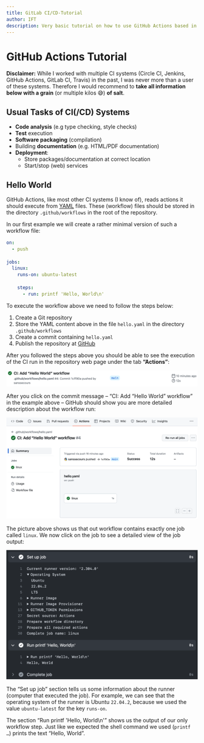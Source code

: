 ```yaml
---
title: GitLab CI/CD-Tutorial
author: IFT
description: Very basic tutorial on how to use GitHub Actions based in part on [GitLab CI Tutorial](https://git.ift.tuwien.ac.at/lab/ift/sis/gitlab-ci-tutorial)
---
```


# GitHub Actions Tutorial

**Disclaimer:** While I worked with multiple CI systems (Circle CI, Jenkins, GitHub Actions, GitLab CI, Travis) in the past, I was never more than a user of these systems. Therefore I would recommend to **take all information below with a grain** (or multiple kilos 😅) **of salt**.

## Usual Tasks of CI(/CD) Systems

- **Code analysis** (e.g type checking, style checks)
- **Test** execution
- **Software packaging** (compilation)
- Building **documentation** (e.g. HTML/PDF documentation)
- **Deployment**:
  - Store packages/documentation at correct location
  - Start/stop (web) services

## Hello World

GitHub Actions, like most other CI systems (I know of), reads actions it should execute from [YAML](https://yaml.org) files. These (workflow) files should be stored in the directory `.github/workflows` in the root of the repository.

In our first example we will create a rather minimal version of such a workflow file:

```yaml
on:
  - push

jobs:
  linux:
    runs-on: ubuntu-latest

    steps:
      - run: printf 'Hello, World\n'
```

To execute the workflow above we need to follow the steps below:

1. Create a Git repository
2. Store the YAML content above in the file `hello.yaml` in the directory `.github/workflows`
3. Create a commit containing `hello.yaml`
4. Publish the repository at [GitHub](https://github.com)

After you followed the steps above you should be able to see the execution of the CI run in the repository web page under the tab **“Actions”**:

<img src="Pictures/Hello World Run.webp" alt="Hello World Run" width="600"/>

After you click on the commit message – “CI: Add “Hello World” workflow” in the example above – GitHub should show you are more detailed description about the workflow run:

<img src="Pictures/Hello World Details.webp" alt="Hello World Details" width="600"/>

The picture above shows us that out workflow contains exactly one job called `linux`. We now click on the job to see a detailed view of the job output:

<img src="Pictures/Hello World Output.webp" alt="Hello World Output" width="600"/>

The “Set up job” section tells us some information about the runner (computer that executed the job). For example, we can see that the operating system of the runner is Ubuntu `22.04.2`, because we used the value `ubuntu-latest` for the key `runs-on`.

The section “Run printf 'Hello, World\n'” shows us the output of our only workflow step. Just like we expected the shell command we used (`printf …`) prints the text “Hello, World”.
